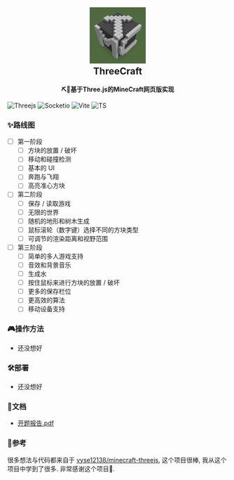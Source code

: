 
<h2 align="center">
<img src="./doc/img/logo.png" width="128" height="128"/>
<br/>ThreeCraft
</h2>

<p align="center"><strong>⛏🧱基于Three.js的MineCraft网页版实现</strong></p>

![Threejs](https://img.shields.io/badge/Three\.js-000000?style=flat-square&logo=Three.js&logoColor=white) ![Socketio](https://img.shields.io/badge/Socket\.io-010101?style=flat-square&logo=Socket.io&logoColor=white) ![Vite](https://img.shields.io/badge/Vite-646CFF?style=flat-square&logo=Vite&logoColor=white) ![TS](https://img.shields.io/badge/TypeScript-3178C6?style=flat-square&logo=TypeScript&logoColor=white)

### ✨路线图

- [ ] 第一阶段
  - [ ] 方块的放置 / 破坏
  - [ ] 移动和碰撞检测
  - [ ] 基本的 UI
  - [ ] 奔跑与飞翔
  - [ ] 高亮准心方块
- [ ] 第二阶段
  - [ ] 保存 / 读取游戏
  - [ ] 无限的世界
  - [ ] 随机的地形和树木生成
  - [ ] 鼠标滚轮（数字键）选择不同的方块类型
  - [ ] 可调节的渲染距离和视野范围
- [ ] 第三阶段
  - [ ] 简单的多人游戏支持
  - [ ] 音效和背景音乐
  - [ ] 生成水
  - [ ] 按住鼠标来进行方块的放置 / 破坏
  - [ ] 更多的保存栏位
  - [ ] 更高效的算法
  - [ ] 移动设备支持

### 🎮️操作方法

- 还没想好

### 🛠️部署

- 还没想好

### 📃文档

- [开题报告.pdf](./doc/opening-report/build/slides-export.pdf)

### 🥰参考

很多想法与代码都来自于 [vyse12138/minecraft-threejs](https://github.com/vyse12138/minecraft-threejs), 这个项目很棒, 我从这个项目中学到了很多. 非常感谢这个项目🌹.
